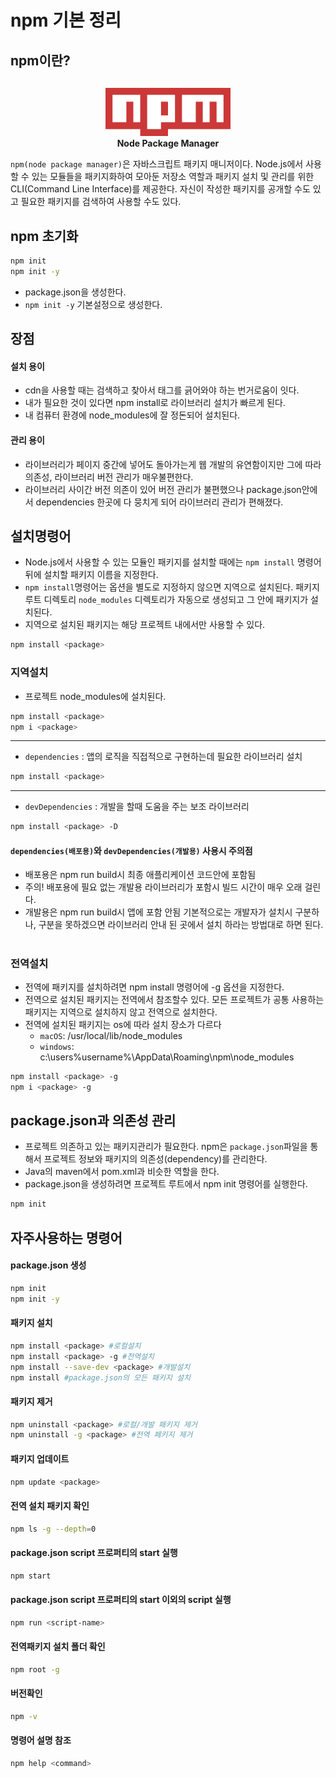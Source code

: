 # npm 기본 정리

## npm이란?

<p style='margin:30px 0 0; text-align:center'>
    <img src="/images/npm.svg" alt="test" width="200" caption='Node Package Manager'>
    <p style='margin-top:0px; text-align:center; font-weight:bold'>Node Package Manager</p>
</p>

`npm(node package manager)`은 자바스크립트 패키지 매니저이다. Node.js에서 사용할 수 있는 모듈들을 패키지화하여 모아둔 저장소 역할과 패키지 설치 및 관리를 위한 CLI(Command Line Interface)를 제공한다. 자신이 작성한 패키지를 공개할 수도 있고 필요한 패키지를 검색하여 사용할 수도 있다.

## npm 초기화
```bash
npm init
npm init -y 
```
- package.json을 생성한다.
- `npm init -y` 기본설정으로 생성한다.

## 장점
#### 설치 용이
- cdn을 사용할 때는 검색하고 찾아서 태그를 긁어와야 하는 번거로움이 잇다.
- 내가 필요한 것이 있다면 npm install로 라이브러리 설치가 빠르게 된다.
- 내 컴퓨터 환경에 node_modules에 잘 정돈되어 설치된다.

#### 관리 용이
- 라이브러리가 페이지 중간에 넣어도 돌아가는게 웹 개발의 유연함이지만 그에 따라 의존성, 라이브러리 버전 관리가 매우불편한다.
- 라이브러리 사이간 버전 의존이 있어 버전 관리가 불편했으나 package.json안에서 dependencies 한곳에 다 뭉치게 되어 라이브러리 관리가 편해졌다.

## 설치명령어 
- Node.js에서 사용할 수 있는 모듈인 패키지를 설치할 때에는 `npm install` 명령어 뒤에 설치할 패키지 이름을 지정한다.
- `npm install`명령어는 옵션을 별도로 지정하지 않으면 지역으로 설치된다. 패키지 루트 디렉토리 `node_modules` 디렉토리가 자동으로 생성되고 그 안에 패키지가 설치된다.
- 지역으로 설치된 패키지는 해당 프로젝트 내에서만 사용할 수 있다.
```bash
npm install <package>
```
### 지역설치
- 프로젝트 node_modules에 설치된다.
```bash
npm install <package>
npm i <package>
```
--- 
- `dependencies` : 앱의 로직을 직접적으로 구현하는데 필요한 라이브러리 설치
```bash
npm install <package>
```
--- 
- `devDependencies` : 개발을 할때 도움을 주는 보조 라이브러리
```bash
npm install <package> -D
```
#### `dependencies(배포용)`와 `devDependencies(개발용)` 사용시 주의점
- 배포용은 npm run build시 최종 애플리케이션 코드안에 포함됨
- 주의! 배포용에 필요 없는 개발용 라이브러리가 포함시 빌드 시간이 매우 오래 걸린다.
- 개발용은 npm run build시 앱에 포함 안됨
기본적으로는 개발자가 설치시 구분하나, 구분을 못하겠으면 라이브러리 안내 된 곳에서 설치 하라는 방법대로 하면 된다.
#
### 전역설치
- 전역에 패키지를 설치하려면 npm install 명령어에 -g 옵션을 지정한다.
- 전역으로 설치된 패키지는 전역에서 참조할수 있다. 모든 프로젝트가 공통 사용하는 패키지는 지역으로 설치하지 않고 전역으로 설치한다.
- 전역에 설치된 패키지는 os에 따라 설치 장소가 다르다
    - `macOS`: /usr/local/lib/node_modules
    - `windows`: c:\users\%username%\AppData\Roaming\npm\node_modules
```bash
npm install <package> -g 
npm i <package> -g
```


## package.json과 의존성 관리
- 프로젝트 의존하고 있는 패키지관리가 필요한다. npm은 `package.json`파일을 통해서 프로젝트 정보와 패키지의 의존성(dependency)를 관리한다.
- Java의 maven에서 pom.xml과 비슷한 역할을 한다.
- package.json을 생성하려면 프로젝트 루트에서 npm init 명령어를 실행한다.
```bash
npm init
```

## 자주사용하는 명령어
#### package.json 생성
```bash
npm init
npm init -y
```
#### 패키지 설치
```bash
npm install <package> #로컬설치
npm install <package> -g #전역설치
npm install --save-dev <package> #개발설치
npm install #package.json의 모든 패키지 설치
```
#### 패키지 제거
```bash
npm uninstall <package> #로컬/개발 패키지 제거
npm uninstall -g <package> #전역 페키지 제거
```
#### 패키지 업데이트
```bash
npm update <package> 
```
#### 전역 설치 패키지 확인
```bash
npm ls -g --depth=0
```
#### package.json script 프로퍼티의 start 실행
```bash
npm start
```
#### package.json script 프로퍼티의 start 이외의 script 실행
```bash
npm run <script-name>
```
#### 전역패키지 설치 폴더 확인
```bash
npm root -g
```
#### 버전확인
```bash
npm -v
```

#### 명령어 설명 참조
```bash
npm help <command>
```